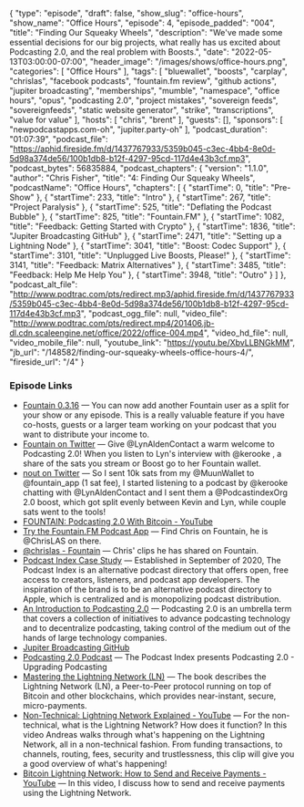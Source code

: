 {
  "type": "episode",
  "draft": false,
  "show_slug": "office-hours",
  "show_name": "Office Hours",
  "episode": 4,
  "episode_padded": "004",
  "title": "Finding Our Squeaky Wheels",
  "description": "We've made some essential decisions for our big projects, what really has us excited about Podcasting 2.0, and the real problem with Boosts.",
  "date": "2022-05-13T03:00:00-07:00",
  "header_image": "/images/shows/office-hours.png",
  "categories": [
    "Office Hours"
  ],
  "tags": [
    "bluewallet",
    "boosts",
    "carplay",
    "chrislas",
    "facebook podcasts",
    "fountain.fm review",
    "github actions",
    "jupiter broadcasting",
    "memberships",
    "mumble",
    "namespace",
    "office hours",
    "opus",
    "podcasting 2.0",
    "project mistakes",
    "sovereign feeds",
    "sovereignfeeds",
    "static website generator",
    "strike",
    "transcriptions",
    "value for value"
  ],
  "hosts": [
    "chris",
    "brent"
  ],
  "guests": [],
  "sponsors": [
    "newpodcastapps.com-oh",
    "jupiter.party-oh"
  ],
  "podcast_duration": "01:07:39",
  "podcast_file": "https://aphid.fireside.fm/d/1437767933/5359b045-c3ec-4bb4-8e0d-5d98a374de56/100b1db8-b12f-4297-95cd-117d4e43b3cf.mp3",
  "podcast_bytes": 56835884,
  "podcast_chapters": {
    "version": "1.1.0",
    "author": "Chris Fisher",
    "title": "4: Finding Our Squeaky Wheels",
    "podcastName": "Office Hours",
    "chapters": [
      {
        "startTime": 0,
        "title": "Pre-Show"
      },
      {
        "startTime": 233,
        "title": "Intro"
      },
      {
        "startTime": 267,
        "title": "Project Paralysis"
      },
      {
        "startTime": 525,
        "title": "Deflating the Podcast Bubble"
      },
      {
        "startTime": 825,
        "title": "Fountain.FM"
      },
      {
        "startTime": 1082,
        "title": "Feedback: Getting Started with Crypto"
      },
      {
        "startTime": 1836,
        "title": "Jupiter Broadcasting GitHub"
      },
      {
        "startTime": 2471,
        "title": "Setting up a Lightning Node"
      },
      {
        "startTime": 3041,
        "title": "Boost: Codec Support"
      },
      {
        "startTime": 3101,
        "title": "Unplugged Live Boosts, Please!"
      },
      {
        "startTime": 3141,
        "title": "Feedback: Matrix Alternatives"
      },
      {
        "startTime": 3485,
        "title": "Feedback: Help Me Help You"
      },
      {
        "startTime": 3948,
        "title": "Outro"
      }
    ]
  },
  "podcast_alt_file": "http://www.podtrac.com/pts/redirect.mp3/aphid.fireside.fm/d/1437767933/5359b045-c3ec-4bb4-8e0d-5d98a374de56/100b1db8-b12f-4297-95cd-117d4e43b3cf.mp3",
  "podcast_ogg_file": null,
  "video_file": "http://www.podtrac.com/pts/redirect.mp4/201406.jb-dl.cdn.scaleengine.net/office/2022/office-004.mp4",
  "video_hd_file": null,
  "video_mobile_file": null,
  "youtube_link": "https://youtu.be/XbvLLBNGkMM",
  "jb_url": "/148582/finding-our-squeaky-wheels-office-hours-4/",
  "fireside_url": "/4"
}


### Episode Links

  * [Fountain 0.3.16](https://explore.fountain.fm/blog/fountain-0-3-16 "Fountain 0.3.16") — You can now add another Fountain user as a split for your show or any episode. This is a really valuable feature if you have co-hosts, guests or a larger team working on your podcast that you want to distribute your income to.
  * [Fountain on Twitter](https://twitter.com/fountain_app/status/1519985000329928704 "Fountain on Twitter") — Give @LynAldenContact a warm welcome to Podcasting 2.0! When you listen to Lyn's interview with @kerooke , a share of the sats you stream or Boost go to her Fountain wallet.
  * [nout on Twitter](https://twitter.com/3d_nout/status/1519995151879327744 "nout on Twitter") — So I sent 10k sats from my @MuunWallet to @fountain_app (1 sat fee), I started listening to a podcast by @kerooke chatting with @LynAldenContact and I sent them a @PodcastindexOrg 2.0 boost, which got split evenly between Kevin and Lyn, while couple sats went to the tools! 
  * [FOUNTAIN: Podcasting 2.0 With Bitcoin - YouTube](https://www.youtube.com/watch?v=IxuCGPGgMZg "FOUNTAIN: Podcasting 2.0 With Bitcoin - YouTube")
  * [Try the Fountain.FM Podcast App](https://fountain.fm/ "Try the Fountain.FM Podcast App") — Find Chris on Fountain, he is @ChrisLAS on there.
  * [@chrislas - Fountain](https://fountain.fm/chrislas "@chrislas - Fountain") — Chris' clips he has shared on Fountain. 
  * [Podcast Index Case Study](https://voltage.cloud/blog/case-studies/podcast-index-value-for-value-case-study/ "Podcast Index Case Study") — Established in September of 2020, The Podcast Index is an alternative podcast directory that offers open, free access to creators, listeners, and podcast app developers. The inspiration of the brand is to be an alternative podcast directory to Apple, which is centralized and is monopolizing podcast distribution.
  * [An Introduction to Podcasting 2.0](https://medium.com/@everywheretrip/an-introduction-to-podcasting-2-0-3c4f61ea17f4 "An Introduction to Podcasting 2.0") — Podcasting 2.0 is an umbrella term that covers a collection of initiatives to advance podcasting technology and to decentralize podcasting, taking control of the medium out of the hands of large technology companies.
  * [Jupiter Broadcasting GitHub](https://github.com/JupiterBroadcasting/jupiterbroadcasting.com "Jupiter Broadcasting GitHub")
  * [Podcasting 2.0 Podcast](https://podcastindex.org/podcast/920666 "Podcasting 2.0 Podcast") — The Podcast Index presents Podcasting 2.0 - Upgrading Podcasting 
  * [Mastering the Lightning Network (LN)](https://github.com/lnbook/lnbook "Mastering the Lightning Network \(LN\)") — The book describes the Lightning Network (LN), a Peer-to-Peer protocol running on top of Bitcoin and other blockchains, which provides near-instant, secure, micro-payments.
  * [Non-Technical: Lightning Network Explained - YouTube](https://www.youtube.com/watch?v=XCSfoiD8wUA "Non-Technical: Lightning Network Explained - YouTube") — For the non-technical, what is the Lightning Network? How does it function? In this video Andreas walks through what's happening on the Lightning Network, all in a non-technical fashion. From funding transactions, to channels, routing, fees, security and trustlessness, this clip will give you a good overview of what's happening!
  * [Bitcoin Lightning Network: How to Send and Receive Payments - YouTube](https://www.youtube.com/watch?v=MGNvaJyZ25A "Bitcoin Lightning Network: How to Send and Receive Payments - YouTube") — In this video, I discuss how to send and receive payments using the Lightning Network.


